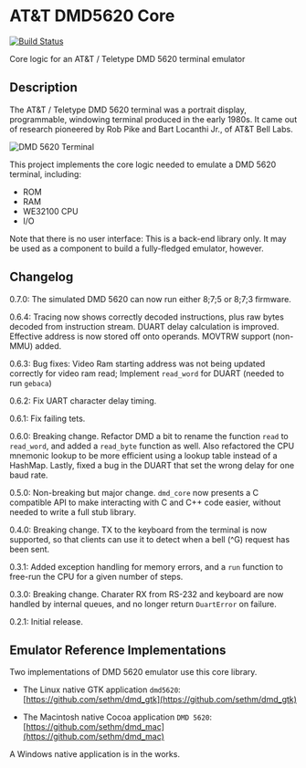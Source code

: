 # AT&T DMD5620 Core

[![Build Status](https://travis-ci.org/sethm/dmd_core.svg?branch=master)](https://travis-ci.org/sethm/dmd_core)

Core logic for an AT&T / Teletype DMD 5620 terminal emulator

## Description

The AT&T / Teletype DMD 5620 terminal was a portrait display,
programmable, windowing terminal produced in the early 1980s. It came
out of research pioneered by Rob Pike and Bart Locanthi Jr., of AT&T
Bell Labs.

![DMD 5620 Terminal](https://loomcom.com/images/pages/dmd_5620.jpg)

This project implements the core logic needed to emulate a DMD 5620
terminal, including:

- ROM
- RAM
- WE32100 CPU
- I/O

Note that there is no user interface: This is a back-end library only.
It may be used as a component to build a fully-fledged emulator,
however.

## Changelog

0.7.0: The simulated DMD 5620 can now run either 8;7;5 or 8;7;3
       firmware.

0.6.4: Tracing now shows correctly decoded instructions, plus raw
       bytes decoded from instruction stream. DUART delay calculation
       is improved. Effective address is now stored off onto
       operands. MOVTRW support (non-MMU) added.

0.6.3: Bug fixes: Video Ram starting address was not being
       updated correctly for video ram read; Implement
       `read_word` for DUART (needed to run `gebaca`)

0.6.2: Fix UART character delay timing.

0.6.1: Fix failing tets.

0.6.0: Breaking change. Refactor DMD a bit to rename the function
       `read` to `read_word`, and added a `read_byte` function
       as well. Also refactored the CPU mnemonic lookup to be
       more efficient using a lookup table instead of a HashMap.
       Lastly, fixed a bug in the DUART that set the wrong
       delay for one baud rate.

0.5.0: Non-breaking but major change. `dmd_core` now presents a
       C compatible API to make interacting with C and C++ code
       easier, without needed to write a full stub library.

0.4.0: Breaking change. TX to the keyboard from the terminal is
       now supported, so that clients can use it to detect when
       a bell (^G) request has been sent.

0.3.1: Added exception handling for memory errors, and a `run` function
       to free-run the CPU for a given number of steps.

0.3.0: Breaking change. Charater RX from RS-232 and keyboard are now
       handled by internal queues, and no longer return `DuartError`
       on failure.

0.2.1: Initial release.

## Emulator Reference Implementations

Two implementations of DMD 5620 emulator use this core library.

* The Linux native GTK application `dmd5620`: [https://github.com/sethm/dmd_gtk](https://github.com/sethm/dmd_gtk)

* The Macintosh native Cocoa application `DMD 5620`: [https://github.com/sethm/dmd_mac](https://github.com/sethm/dmd_mac)

A Windows native application is in the works.
